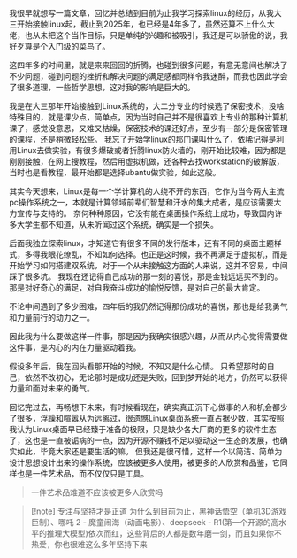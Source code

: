 
我很早就想写一篇文章，回忆并总结到目前为止我学习探索linux的经历，从我大三开始接触linux起，截止到2025年，也已经是4年多了，虽然还算不上什么大佬，也从未把这个当作目标，只是单纯的兴趣和被吸引，我还是可以骄傲的说，我好歹算是个入门级的菜鸟了。

这四年多的时间里，就是来来回回的折腾，也碰到很多问题，有意无意间也解决了不少问题，碰到问题的挫折和解决问题的满足感都同样令我迷醉，而我也因此学会了很多道理，一些哲学思想，这对我的影响是巨大的。

我是在大三那年开始接触到Linux系统的，大二分专业的时候选了保密技术，没啥特殊目的，就是课少点，简单点，因为当时自己并不是很喜欢上专业的那种计算机课了，感觉没意思，又难又枯燥，保密技术的课还好点，至少有一部分是保密管理的课程，还是稍微轻松些。
我忘了开始学linux的那门课叫什么了，依稀记得是利用Linux去做实验，有很多爆破或者折腾linux防火墙的，刚开始比较难，因为都是刚刚接触，在网上搜教程，然后用虚拟机做，还各种去找workstation的破解版，当时也是看教程，最开始都是选择ubantu做实验，如此这般。

其实今天想来，Linux是每一个学计算机的人绕不开的东西，它作为当今两大主流pc操作系统之一，本就是计算领域前辈们智慧和汗水的集大成者，是应该需要大力宣传与支持的。
奈何种种原因，它没有能在桌面操作系统上成功，导致国内许多大学生都不知道，从未听闻过这个系统，确实是一个损失。

后面我独立探索linux，才知道它有很多不同的发行版本，还有不同的桌面主题样式，多得我眼花缭乱，不知如何选择。也正是这时候，我不再满足于虚拟机，而是开始学习如何搭建双系统，对于一个从未接触这方面的人来说，这并不容易，中间踩了很多坑。
我现在还记得自己成功的那一刻的喜悦，那是金钱远远买不到的。
那是对好奇心的满足，对自我奋斗成功的愉悦反馈，是对自己的最大肯定。

不论中间遇到了多少困难，四年后的我仍然记得那份成功的喜悦，那也是给我勇气和力量前行的动力之一。

因此我为什么要做这样一件事，那是因为我确实很感兴趣，从而从内心觉得需要做这件事，是内心的内在力量驱动着我。

假设多年后，我在回头看那开始的时候，不知又是什么心情。
只希望那时的自己，依然不改初心，无论那时是成功还是失败，回到梦开始的地方，仍然可以获得力量和面对未来的勇气。

回忆完过去，再畅想下未来，有时候看现在，确实真正沉下心做事的人和机会都少了很多，浮躁和喧嚣从为远离过，很遗憾Linux桌面系统一直占据少数，其实按照我认为Linux桌面早已经臻于准备的极限，只是缺少各大厂商的更多的软件生态了，这也是一直被诟病的一点，因为开源不赚钱不足以驱动这一生态的发展，也确实如此，毕竟大家还是要生活的嘛。
但我还是很可惜，这样一个以简洁、简单为设计思想设计出来的操作系统，应该被更多人使用，被更多的人欣赏和品鉴，它同样也是一件艺术品，而不仅仅只是工具。

> 一件艺术品难道不应该被更多人欣赏吗


> [!note] 专注与坚持才是正道
为什么到目前为止，黑神话悟空（单机3D游戏巨制）、哪吒 2 - 魔童闹海（动画电影）、deepseek - R1(第一个开源的高水平的推理大模型)依次而红，这些背后的人都是数年磨一剑，而且如果你不热爱，你也很难这么多年坚持下来


